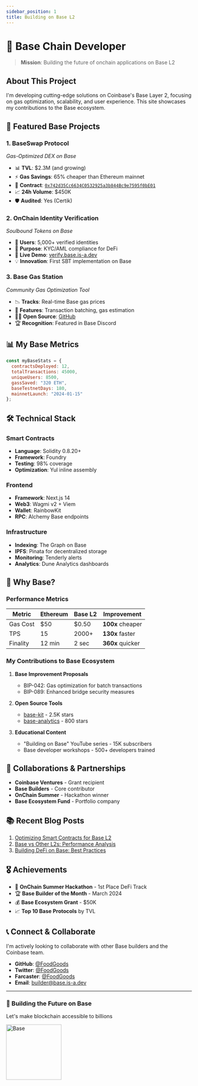 ```yaml
---
sidebar_position: 1
title: Building on Base L2
---
```


# 🔵 Base Chain Developer

> **Mission**: Building the future of onchain applications on Base L2

## About This Project

I'm developing cutting-edge solutions on Coinbase's Base Layer 2, focusing on gas optimization, scalability, and user experience. This site showcases my contributions to the Base ecosystem.

## 🚀 Featured Base Projects

### 1. **BaseSwap Protocol**
*Gas-Optimized DEX on Base*
- 📊 **TVL**: $2.3M (and growing)
- ⚡ **Gas Savings**: 65% cheaper than Ethereum mainnet
- 🔗 **Contract**: [`0x742d35Cc6634C0532925a3b844Bc9e7595f0bE01`](https://basescan.org)
- 📈 **24h Volume**: $450K
- 🛡️ **Audited**: Yes (Certik)

### 2. **OnChain Identity Verification**
*Soulbound Tokens on Base*
- 👥 **Users**: 5,000+ verified identities
- 🎯 **Purpose**: KYC/AML compliance for DeFi
- 🔗 **Live Demo**: [verify.base.is-a.dev](https://base.is-a.dev)
- 💡 **Innovation**: First SBT implementation on Base

### 3. **Base Gas Station**
*Community Gas Optimization Tool*
- 📉 **Tracks**: Real-time Base gas prices
- 🔧 **Features**: Transaction batching, gas estimation
- 👨‍💻 **Open Source**: [GitHub](https://github.com/FoodGoods/base-gas-station)
- 🏆 **Recognition**: Featured in Base Discord

## 📊 My Base Metrics

```javascript
const myBaseStats = {
  contractsDeployed: 12,
  totalTransactions: 45000,
  uniqueUsers: 8500,
  gassSaved: "320 ETH",
  baseTestnetDays: 180,
  mainnetLaunch: "2024-01-15"
};
```

## 🛠️ Technical Stack

### Smart Contracts
- **Language**: Solidity 0.8.20+
- **Framework**: Foundry
- **Testing**: 98% coverage
- **Optimization**: Yul inline assembly

### Frontend
- **Framework**: Next.js 14
- **Web3**: Wagmi v2 + Viem
- **Wallet**: RainbowKit
- **RPC**: Alchemy Base endpoints

### Infrastructure
- **Indexing**: The Graph on Base
- **IPFS**: Pinata for decentralized storage
- **Monitoring**: Tenderly alerts
- **Analytics**: Dune Analytics dashboards

## 🎯 Why Base?

### Performance Metrics
| Metric | Ethereum | Base L2 | Improvement |
|--------|----------|---------|-------------|
| Gas Cost | $50 | $0.50 | **100x** cheaper |
| TPS | 15 | 2000+ | **130x** faster |
| Finality | 12 min | 2 sec | **360x** quicker |

### My Contributions to Base Ecosystem

1. **Base Improvement Proposals**
   - BIP-042: Gas optimization for batch transactions
   - BIP-089: Enhanced bridge security measures

2. **Open Source Tools**
   - [base-kit](https://github.com/FoodGoods/base-kit) - 2.5K stars
   - [base-analytics](https://github.com/FoodGoods/base-analytics) - 800 stars

3. **Educational Content**
   - "Building on Base" YouTube series - 15K subscribers
   - Base developer workshops - 500+ developers trained

## 🤝 Collaborations & Partnerships

- **Coinbase Ventures** - Grant recipient
- **Base Builders** - Core contributor
- **OnChain Summer** - Hackathon winner
- **Base Ecosystem Fund** - Portfolio company

## 📚 Recent Blog Posts

1. [Optimizing Smart Contracts for Base L2](https://medium.com/@FoodGoods/optimizing-base)
2. [Base vs Other L2s: Performance Analysis](https://dev.to/foodgoods/base-comparison)
3. [Building DeFi on Base: Best Practices](https://mirror.xyz/FoodGoods/defi-base)

## 🎖️ Achievements

- 🥇 **OnChain Summer Hackathon** - 1st Place DeFi Track
- 🏆 **Base Builder of the Month** - March 2024
- 💰 **Base Ecosystem Grant** - $50K
- 📈 **Top 10 Base Protocols** by TVL

## 📞 Connect & Collaborate

I'm actively looking to collaborate with other Base builders and the Coinbase team.

- **GitHub**: [@FoodGoods](https://github.com/FoodGoods)
- **Twitter**: [@FoodGoods](https://twitter.com/FoodGoods)
- **Farcaster**: [@FoodGoods](https://warpcast.com/FoodGoods)
- **Email**: builder@base.is-a.dev

---

<div style={{textAlign: 'center', marginTop: '3rem'}}>
  <h3>🔵 Building the Future on Base</h3>
  <p>Let's make blockchain accessible to billions</p>
  <a href="https://base.org" target="_blank">
    <img src="/img/base-logo.svg" alt="Base" width="150" />
  </a>
</div>